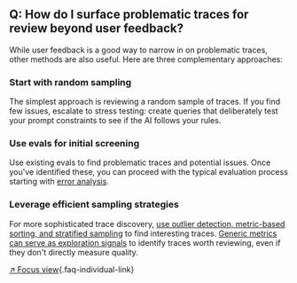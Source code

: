 ## Q: How do I surface problematic traces for review beyond user feedback?

While user feedback is a good way to narrow in on problematic traces, other methods are also useful. Here are three complementary approaches:

### Start with random sampling

The simplest approach is reviewing a random sample of traces. If you find few issues, escalate to stress testing: create queries that deliberately test your prompt constraints to see if the AI follows your rules. 

### Use evals for initial screening

Use existing evals to find problematic traces and potential issues. Once you've identified these, you can proceed with the typical evaluation process starting with [error analysis](#q-why-is-error-analysis-so-important-in-llm-evals-and-how-is-it-performed).

### Leverage efficient sampling strategies

For more sophisticated trace discovery, [use outlier detection, metric-based sorting, and stratified sampling](#q-how-can-i-efficiently-sample-production-traces-for-review) to find interesting traces. [Generic metrics can serve as exploration signals](#q-should-i-use-ready-to-use-evaluation-metrics) to identify traces worth reviewing, even if they don't directly measure quality.

[↗ Focus view](/blog/posts/evals-faq/how-do-i-surface-problematic-traces-for-review-beyond-user-feedback.html){.faq-individual-link}